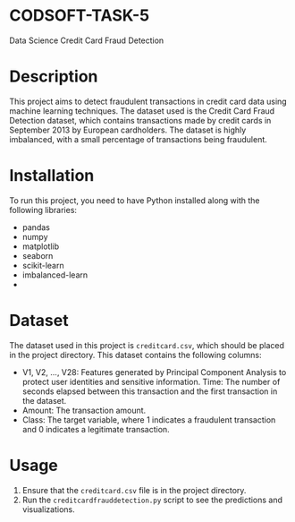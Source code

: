 # CODSOFT-TASK-5
Data Science
 Credit Card Fraud Detection

# Description
This project aims to detect fraudulent transactions in credit card data using machine learning techniques. The dataset used is the Credit Card Fraud Detection dataset, which contains transactions made by credit cards in September 2013 by European cardholders. The dataset is highly imbalanced, with a small percentage of transactions being fraudulent.

# Installation
To run this project, you need to have Python installed along with the following libraries:
- pandas
- numpy
- matplotlib
- seaborn
- scikit-learn
- imbalanced-learn
- 
# Dataset
The dataset used in this project is `creditcard.csv`, which should be placed in the project directory. This dataset contains the following columns:
- V1, V2, ..., V28: Features generated by Principal Component Analysis to protect user identities and sensitive information.
  Time: The number of seconds elapsed between this transaction and the first transaction in the dataset.
- Amount: The transaction amount.
- Class: The target variable, where 1 indicates a fraudulent transaction and 0 indicates a legitimate transaction.

# Usage
1. Ensure that the `creditcard.csv` file is in the project directory.
2. Run the `creditcardfrauddetection.py` script to see the predictions and visualizations.
